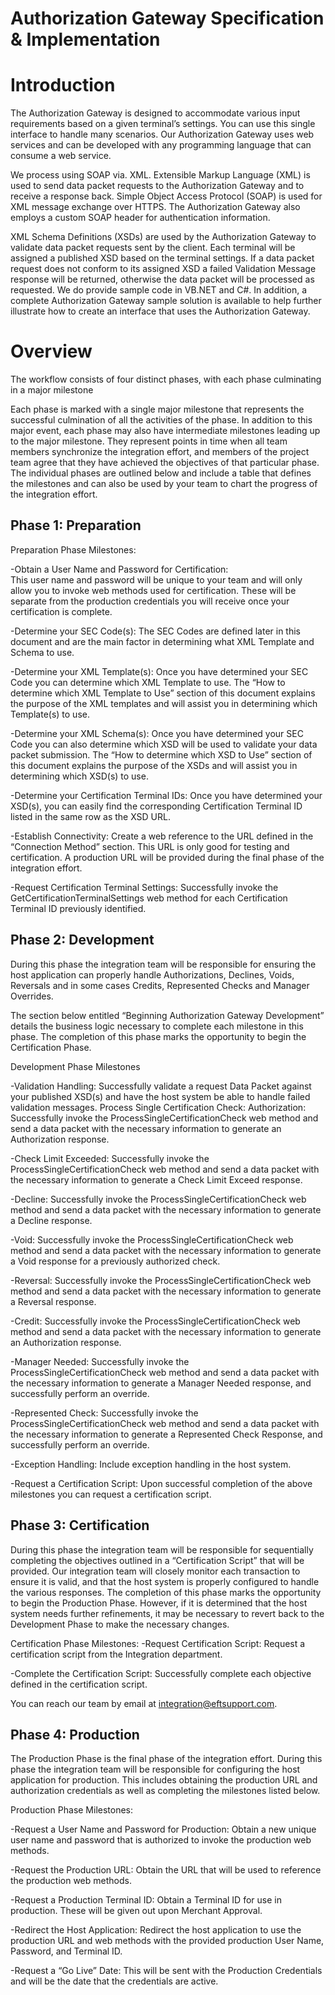 # Authorization Gateway Specification & Implementation

# Introduction 

The Authorization Gateway is designed to accommodate various input requirements based on a given terminal’s settings. You can use this single interface to handle many scenarios. Our Authorization Gateway uses web services and can be developed with any programming language that can consume a web service.

We process using SOAP via. XML. Extensible Markup Language (XML) is used to send data packet requests to the Authorization Gateway and to receive a response back. Simple Object Access Protocol (SOAP) is used for XML message exchange over HTTPS. The Authorization Gateway also employs a custom SOAP header for authentication information. 

XML Schema Definitions (XSDs) are used by the Authorization Gateway to validate data packet requests sent by the client. Each terminal will be assigned a published XSD based on the terminal settings. If a data packet request does not conform to its assigned XSD a failed Validation Message response will be returned, otherwise the data packet will be processed as requested.
We do provide sample code in VB.NET and C#. In addition, a complete Authorization Gateway sample solution is available to help further illustrate how to create an interface that uses the Authorization Gateway.

# Overview

The workflow consists of four distinct phases, with each phase culminating in a major milestone
 

Each phase is marked with a single major milestone that represents the successful culmination of all the activities of the phase. In addition to this major event, each phase may also have intermediate milestones leading up to the major milestone. They represent points in time when all team members synchronize the integration effort, and members of the project team agree that they have achieved the objectives of that particular phase.
The individual phases are outlined below and include a table that defines the milestones and can also be used by your team to chart the progress of the integration effort.

## Phase 1:  Preparation

Preparation Phase Milestones:

-Obtain a User Name and Password for Certification:  
This user name and password will be unique to your team and will only allow you to invoke web methods used for certification. These will be separate from the production credentials you will receive once your certification is complete. 

-Determine your SEC Code(s):  The SEC Codes are defined later in this document and are the main factor in determining what XML Template and Schema to use.

-Determine your XML Template(s):  Once you have determined your SEC Code you can determine which XML Template to use.  The “How to determine which XML Template to Use” section of this document explains the purpose of the XML templates and will assist you in determining which Template(s) to use.

-Determine your XML Schema(s): Once you have determined your SEC Code you can also determine which XSD will be used to validate your data packet submission.  The “How to determine which XSD to Use” section of this document explains the purpose of the XSDs and will assist you in determining which XSD(s) to use.

-Determine your Certification Terminal IDs: Once you have determined your XSD(s), you can easily find the corresponding Certification Terminal ID listed in the same row as the XSD URL. 

-Establish Connectivity: Create a web reference to the URL defined in the “Connection Method” section. This URL is only good for testing and certification.  A production URL will be provided during the final phase of the integration effort.

-Request Certification Terminal Settings: Successfully invoke the GetCertificationTerminalSettings web method for each Certification Terminal ID previously identified.

## Phase 2: Development
During this phase the integration team will be responsible for ensuring the host application can properly handle Authorizations, Declines, Voids, Reversals and in some cases Credits, Represented Checks and Manager Overrides. 

The section below entitled “Beginning Authorization Gateway Development” details the business logic necessary to complete each milestone in this phase. The completion of this phase marks the opportunity to begin the Certification Phase.


Development Phase Milestones

-Validation Handling: Successfully validate a request Data Packet against your published XSD(s) and have the host system be able to handle failed validation messages.
Process Single Certification Check:
Authorization: Successfully invoke the ProcessSingleCertificationCheck web method and send a data packet with the necessary information to generate an Authorization response.

-Check Limit Exceeded: Successfully invoke the ProcessSingleCertificationCheck web method and send a data packet with the necessary information to generate a Check Limit Exceed response.

-Decline: Successfully invoke the ProcessSingleCertificationCheck web method and send a data packet with the necessary information to generate a Decline response.

-Void: Successfully invoke the ProcessSingleCertificationCheck web method and send a data packet with the necessary information to generate a Void response for a previously authorized check.

-Reversal: Successfully invoke the ProcessSingleCertificationCheck web method and send a data packet with the necessary information to generate a Reversal response.

-Credit: Successfully invoke the ProcessSingleCertificationCheck web method and send a data packet with the necessary information to generate an Authorization response.  

-Manager Needed: Successfully invoke the ProcessSingleCertificationCheck web method and send a data packet with the necessary information to generate a Manager Needed response, and successfully perform an override.

-Represented Check: Successfully invoke the ProcessSingleCertificationCheck web method and send a data packet with the necessary information to generate a Represented Check Response, and successfully perform an override.

-Exception Handling: Include exception handling in the host system.

-Request a Certification Script: Upon successful completion of the above milestones you can request a certification script.  


## Phase 3: Certification
During this phase the integration team will be responsible for sequentially completing the objectives outlined in a “Certification Script” that will be provided. Our integration team will closely monitor each transaction to ensure it is valid, and that the host system is properly configured to handle the various responses. The completion of this phase marks the opportunity to begin the Production Phase. However, if it is determined that the host system needs further refinements, it may be necessary to revert back to the Development Phase to make the necessary changes. 


Certification Phase Milestones:
-Request Certification Script:  Request a certification script from the Integration department.

-Complete the Certification Script:  Successfully complete each objective defined in the certification script.

You can reach our team by email at integration@eftsupport.com.


## Phase 4:  Production
The Production Phase is the final phase of the integration effort.  During this phase the integration team will be responsible for configuring the host application for production. This includes obtaining the production URL and authorization credentials as well as completing the milestones listed below.  


Production Phase Milestones:

-Request a User Name and Password for Production:  Obtain a new unique user name and password that is authorized to invoke the production web methods.

-Request the Production URL: Obtain the URL that will be used to reference the production web methods. 

-Request a Production Terminal ID: Obtain a Terminal ID for use in production. These will be given out upon Merchant Approval.

-Redirect the Host Application: Redirect the host application to use the production URL and web methods with the provided production User Name, Password, and Terminal ID.

-Request a “Go Live” Date: This will be sent with the Production Credentials and will be the date that the credentials are active.

